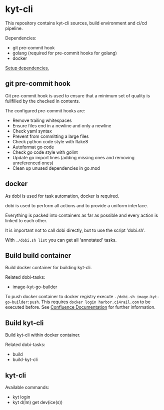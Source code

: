 # kyt-cli
This repository contains kyt-cli sources, build environment and ci/cd pipeline.

Dependencies:
* git pre-commit hook
* golang (required for pre-commit hooks for golang)
* docker

[Setup dependencies.](SetupDependencies.md)

## git pre-commit hook

Git pre-commit hook is used to ensure that a minimum set of quality is fullfilled by the checked in contents.

The configured pre-commit hooks are:

* Remove trailing whitespaces
* Ensure files end in a newline and only a newline
* Check yaml syntax
* Prevent from committing a large files
* Check python code style with flake8
* Autoformat go code
* Check go code style with golint
* Update go import lines (adding missing ones and removing unreferenced ones)
* Clean up unused dependencies in go.mod

## docker

As dobi is used for task automation, docker is required.

dobi is used to perform all actions and to provide a uniform interface.

Everything is packed into containers as far as possible and every action is linked to each other.

It is important not to call dobi directly, but to use the script 'dobi.sh'.

With `./dobi.sh list` you can get all 'annotated' tasks.

## Build build container
Build docker container for building kyt-cli.

Related dobi-tasks:

* image-kyt-go-builder

To push docker container to docker registry execute `./dobi.sh image-kyt-go-builder:push`. This requires `docker login harbor.ci4rail.com` to be executed before. See [Confluence Documentation](https://ci4rail.atlassian.net/l/c/61KodS7x) for further information.

## Build kyt-cli

Build kyt-cli within docker container.

Related dobi-tasks:

* build
* build-kyt-cli

## kyt-cli

Available commands:
* kyt login
* kyt d(lm) get dev(ice(s))
